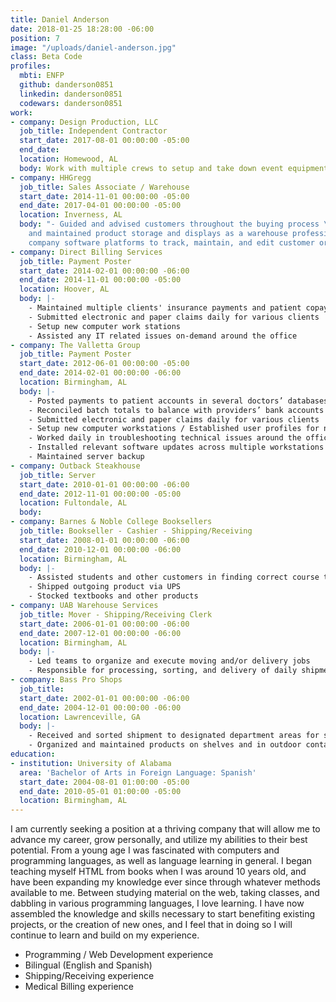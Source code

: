 ```yaml
---
title: Daniel Anderson
date: 2018-01-25 18:28:00 -06:00
position: 7
image: "/uploads/daniel-anderson.jpg"
class: Beta Code
profiles:
  mbti: ENFP
  github: danderson0851
  linkedin: danderson0851
  codewars: danderson0851
work:
- company: Design Production, LLC
  job_title: Independent Contractor
  start_date: 2017-08-01 00:00:00 -05:00
  end_date: 
  location: Homewood, AL
  body: Work with multiple crews to setup and take down event equipment
- company: HHGregg
  job_title: Sales Associate / Warehouse
  start_date: 2014-11-01 00:00:00 -05:00
  end_date: 2017-04-01 00:00:00 -05:00
  location: Inverness, AL
  body: "- Guided and advised customers throughout the buying process \n- Organized
    and maintained product storage and displays as a warehouse professional\n- Utilized
    company software platforms to track, maintain, and edit customer orders"
- company: Direct Billing Services
  job_title: Payment Poster
  start_date: 2014-02-01 00:00:00 -06:00
  end_date: 2014-11-01 00:00:00 -05:00
  location: Hoover, AL
  body: |-
    - Maintained multiple clients' insurance payments and patient copays
    - Submitted electronic and paper claims daily for various clients
    - Setup new computer work stations
    - Assisted any IT related issues on-demand around the office
- company: The Valletta Group
  job_title: Payment Poster
  start_date: 2012-06-01 00:00:00 -05:00
  end_date: 2014-02-01 00:00:00 -06:00
  location: Birmingham, AL
  body: |-
    - Posted payments to patient accounts in several doctors’ databases across multiple medical billing software platforms
    - Reconciled batch totals to balance with providers’ bank accounts
    - Submitted electronic and paper claims daily for various clients
    - Setup new computer workstations / Established user profiles for new employees
    - Worked daily in troubleshooting technical issues around the office
    - Installed relevant software updates across multiple workstations
    - Maintained server backup
- company: Outback Steakhouse
  job_title: Server
  start_date: 2010-01-01 00:00:00 -06:00
  end_date: 2012-11-01 00:00:00 -05:00
  location: Fultondale, AL
  body: 
- company: Barnes & Noble College Booksellers
  job_title: Bookseller - Cashier - Shipping/Receiving
  start_date: 2008-01-01 00:00:00 -06:00
  end_date: 2010-12-01 00:00:00 -06:00
  location: Birmingham, AL
  body: |-
    - Assisted students and other customers in finding correct course textbooks
    - Shipped outgoing product via UPS
    - Stocked textbooks and other products
- company: UAB Warehouse Services
  job_title: Mover - Shipping/Receiving Clerk
  start_date: 2006-01-01 00:00:00 -06:00
  end_date: 2007-12-01 00:00:00 -06:00
  location: Birmingham, AL
  body: |-
    - Led teams to organize and execute moving and/or delivery jobs
    - Responsible for processing, sorting, and delivery of daily shipments to various UAB offices, both on and off campus
- company: Bass Pro Shops
  job_title: 
  start_date: 2002-01-01 00:00:00 -06:00
  end_date: 2004-12-01 00:00:00 -06:00
  location: Lawrenceville, GA
  body: |-
    - Received and sorted shipment to designated department areas for storage and processing
    - Organized and maintained products on shelves and in outdoor containers using various warehouse equipment (pallet jacks, forklifts, scissor lifts, etc.)
education:
- institution: University of Alabama
  area: 'Bachelor of Arts in Foreign Language: Spanish'
  start_date: 2004-08-01 01:00:00 -05:00
  end_date: 2010-05-01 01:00:00 -05:00
  location: Birmingham, AL
---
```


I am currently seeking a position at a thriving company that will allow me to advance my career, grow personally, and utilize my abilities to their best potential. From a young age I was fascinated with computers and programming languages, as well as language learning in general. I began teaching myself HTML from books when I was around 10 years old, and have been expanding my knowledge ever since through whatever methods available to me.  Between studying material on the web, taking classes, and dabbling in various programming languages, I love learning. I have now assembled the knowledge and skills necessary to start benefiting existing projects, or the creation of new ones, and I feel that in doing so I will continue to learn and build on my experience.

- Programming / Web Development experience
- Bilingual (English and Spanish)
- Shipping/Receiving experience
- Medical Billing experience